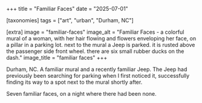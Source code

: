 +++
title = "Familiar Faces"
date = "2025-07-01"

[taxonomies]
tags = ["art", "urban", "Durham, NC"]

[extra]
image = "familiar-faces"
image_alt = "Familiar Faces - a colorful mural of a woman, with her hair flowing and flowers enveloping her face, on a pillar in a parking lot. next to the mural a Jeep is parked. it is rusted above the passenger side front wheel. there are six small rubber ducks on the dash."
image_title = "familiar faces"
+++

Durham, NC. A familiar mural and a recently familiar Jeep. The Jeep had previously been searching for parking when I first noticed it, successfully finding its way to a spot next to the mural shortly after.

Seven familiar faces, on a night where there had been none.
